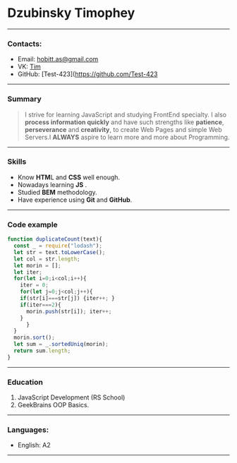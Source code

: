 # Dzubinsky Timophey
---
### Contacts:
 - Email: hobitt.as@gmail.com
 - VK: [Tim](https://vk.com/foreverr_funn)
 - GitHub: [Test-423](https://github.com/Test-423
---
### Summary
> I strive for learning JavaScript and studying FrontEnd specialty. I also **process information quickly** and have such strengths like **patience**, **perseverance** and **creativity**, to create Web Pages and simple Web Servers.I **ALWAYS** aspire to learn more and more about Programming.
---
### Skills
- Know **HTM**L and **CSS** well enough. 
 - Nowadays learning **JS** . 
 - Studied **BEM** methodology.
 - Have experience using **Git** and **GitHub**. 
---
### Code example
```javascript 
function duplicateCount(text){
  const _ = require("lodash");
  let str = text.toLowerCase();
  let col = str.length;
  let morin = [];
  let iter;
  for(let i=0;i<col;i++){
    iter = 0;
    for(let j=0;j<col;j++){
    if(str[i]===str[j]) {iter++; }
    if(iter===2){
      morin.push(str[i]); iter++;
    }
      }
  }
  morin.sort();
  let sum = _.sortedUniq(morin);
  return sum.length;
}
```
---
### Education
 1.  JavaScript Development (RS School) 
 2.  GeekBrains OOP Basics.
 
---
### Languages:
* English: A2 
---
